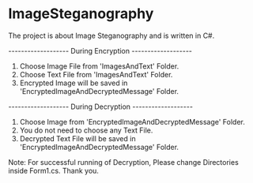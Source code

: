 # ImageSteganography
The project is about Image Steganography and is written in C#.

------------------- During Encryption -------------------
1. Choose Image File from 'ImagesAndText' Folder.
2. Choose Text File from 'ImagesAndText' Folder.
3. Encrypted Image will be saved in 'EncryptedImageAndDecryptedMessage' Folder.

------------------- During Decryption -------------------
1. Choose Image from 'EncryptedImageAndDecryptedMessage' Folder.
2. You do not need to choose any Text File.
3. Decrypted Text File will be saved in 'EncryptedImageAndDecryptedMessage' Folder.


Note: For successful running of Decryption, Please change Directories inside Form1.cs. Thank you. 
